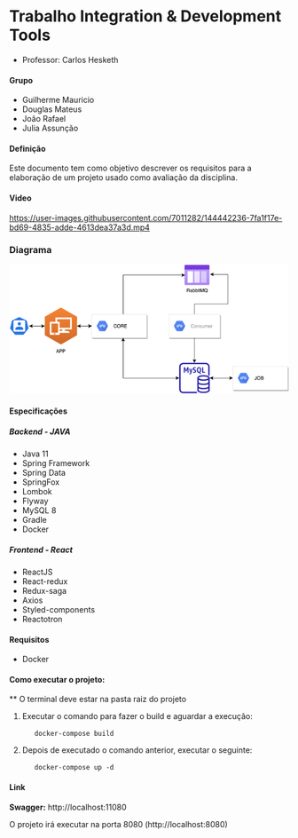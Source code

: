 # Trabalho Integration & Development Tools
- Professor: Carlos Hesketh

#### Grupo

- Guilherme Mauricio
- Douglas Mateus
- João Rafael
- Julia Assunção

#### Definição

Este documento tem como objetivo descrever os requisitos para a elaboração de um projeto usado como avaliação da disciplina.

#### Video
https://user-images.githubusercontent.com/7011282/144442236-7fa1f17e-bd69-4835-adde-4613dea37a3d.mp4



### Diagrama

![Diagrama](anexo/diagrama.png)

#### Especificações

##### Backend - JAVA

- Java 11
- Spring Framework
- Spring Data
- SpringFox
- Lombok
- Flyway
- MySQL 8
- Gradle
- Docker

##### Frontend - React

- ReactJS
- React-redux
- Redux-saga
- Axios
- Styled-components
- Reactotron

#### Requisitos

- Docker

#### Como executar o projeto:

\*\* O terminal deve estar na pasta raiz do projeto

1. Executar o comando para fazer o build e aguardar a execução:

   ```
      docker-compose build
   ```

2. Depois de executado o comando anterior, executar o seguinte:

   ```
      docker-compose up -d
   ```

#### Link

**Swagger:** http://localhost:11080

O projeto irá executar na porta 8080 (http://localhost:8080)
